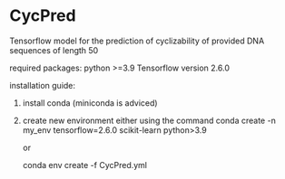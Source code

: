 # CycPred
Tensorflow model for the prediction of cyclizability of provided DNA sequences of length 50


required packages:
python >=3.9
Tensorflow version 2.6.0

installation guide:

1. install conda (miniconda is adviced)
2. create new environment either using the command
      conda create -n my_env tensorflow=2.6.0 scikit-learn python>3.9
      
      or
            
      conda env create -f CycPred.yml

